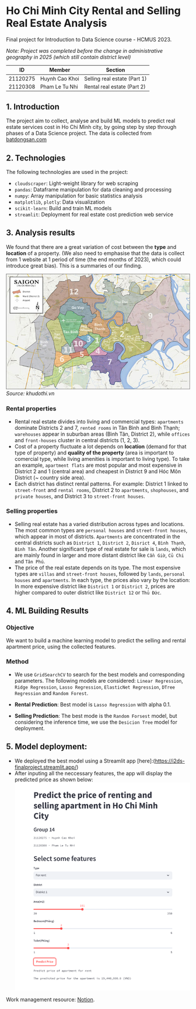 # Ho Chi Minh City Rental and Selling Real Estate Analysis 
Final project for Introduction to Data Science course - HCMUS 2023. 

*Note: Project was completed before the change in administrative geography in 2025 (which still contain district level)* 

| ID | Member | Section |
|----|---------|--------|
| 21120275 | Huynh Cao Khoi | Selling real estate (Part 1) |
| 21120308 | Pham Le Tu Nhi | Rental real estate (Part 2) | 

## 1. Introduction 
The project aim to collect, analyse and build ML models to predict real estate services cost in Ho Chi Minh city, by going step by step through phases of a Data Science project. The data is collected from [batdongsan.com](https://batdongsan.com.vn/)

## 2. Technologies 
The following technologies are used in the project:
- `cloudscraper`: Light-weight library for web scraping
- `pandas`: Dataframe manipulation for data cleaning and processing
- `numpy`: Array manipulation for basic statistics analysis
- `matplotlib`, `plotly`: Data visualization
- `scikit-learn`: Build and train ML models
- `streamlit`: Deployment for real estate cost prediction web service

## 3. Analysis results 
We found that there are a great variation of cost between the **type** and **location** of a property. (We also need to emphasise that the data is collect from 1 website at 1 period of time (the end months of 2023), which could introduce great bias). This is a summaries of our finding. 

![Ho Chi Minh City's District Map](ho-chi-minh-city-maps.jpg)  
*Source: khudothi.vn*

### Rental properties 
- Rental real estate divides into living and commercial types: `apartments` dominate Districts 2 and 7, `rented rooms` in Tân Bình and Bình Thạnh; `warehouses` appear in suburban areas (Bình Tân, District 2), while `offices` and `front-houses` cluster in central districts (1, 2, 3).
- Cost of a property fluctuate a lot depends on **location** (demand for that type of property) and **quality of the property** (area is important to comercial type, while living amenities is important to living type). To take an example, `apartment flats` are most popular and most expensive in District 2 and 1 (central area) and cheapest in District 9 and Hóc Môn District (~ country side area).
- Each district has distinct rental patterns. For example: District 1 linked to `street-front` and `rental rooms`, District 2 to `apartments`, `shophouses`, and `private houses`, and District 3 to `street-front houses`.

### Selling properties  
- Selling real estate has a varied distribution across types and locations. The most common types are `personal houses` and `street-front houses`, which appear in most of districts. `Apartments` are concentrated in the central districts such as `District 1`, `District 2`, `Disrict 4`, `Bình Thạnh`, `Bình Tân`. Another significant type of real estate for sale is `lands`, which are mainly found in larger and more distant district like `Cần Giờ`, `Củ Chi` and `Tân Phú`.
- The price of the real estate depends on its type. The most expensive types are `villas` and `street-front houses`, followed by `lands`, `personal houses` and `apartments`. In each type, the prices also vary by the location: In more expensive district like `District 1` or `District 2`, prices are higher compared to outer district like `District 12` or `Thủ Đức`.
## 4. ML Building Results
### Objective
We want to build a machine learning model to predict the selling and rental apartment price, using the collected features.

### Method 
- We use `GridSearchCV` to search for the best models and corresponding parameters. The following models are considered: `Linear Regression`, `Ridge Regression`, `Lasso Regression`, `ElasticNet Regression`, `DTree Regression` and `Random Forest`.
- **Rental Prediction**: Best model is `Lasso Regression` with alpha 0.1. 
  
- **Selling Prediction**: The best mode is the `Random Forsest` model, but considering the inference time, we use the `Desicion Tree` model for deployment.

## 5. Model deployment:
- We deployed the best model using a Streamlit app [here]:(https://i2ds-finalproject.streamlit.app/)
- After inputing all the neccessary features, the app will display the predicted price as shown below:
![Our app demo](app_demo.png)  

Work management resource: [Notion](https://hickory-adasaurus-926.notion.site/IDS-Team-8a6f7c93f2834c759af4f77fdad9f2ef?pvs=74).
